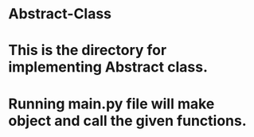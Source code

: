 # Abstract-Class
# This is the directory for implementing Abstract class.
# Running main.py file will make object and call the given functions.
